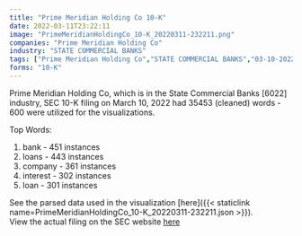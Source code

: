 ```yaml
---
title: "Prime Meridian Holding Co 10-K"
date: 2022-03-11T23:22:11
image: "PrimeMeridianHoldingCo_10-K_20220311-232211.png"
companies: "Prime Meridian Holding Co"
industry: "STATE COMMERCIAL BANKS"
tags: ["Prime Meridian Holding Co","STATE COMMERCIAL BANKS","03-10-2022","10-K"]
forms: "10-K"
---
```

Prime Meridian Holding Co, which is in the State Commercial Banks [6022] industry, SEC 10-K filing on March 10, 2022 had 35453 (cleaned) words - 600 were utilized for the visualizations.

Top Words:
1. bank - 451 instances
2. loans - 443 instances
3. company - 361 instances
4. interest - 302 instances
5. loan - 301 instances


See the parsed data used in the visualization [here]({{< staticlink name=PrimeMeridianHoldingCo_10-K_20220311-232211.json >}}).  
View the actual filing on the SEC website [here](https://www.sec.gov/Archives/edgar/data/1586454/0001437749-22-005796.txt)
